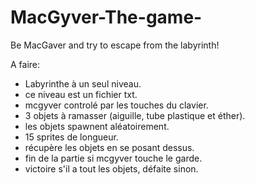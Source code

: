 # MacGyver-The-game-
Be MacGaver and try to escape from the labyrinth!


A faire:

- Labyrinthe à un seul niveau.
- ce niveau est un fichier txt.
- mcgyver controlé par les touches du clavier.
- 3 objets à ramasser (aiguille, tube plastique et éther).
- les objets spawnent aléatoirement.
- 15 sprites de longueur.
- récupère les objets en se posant dessus.
- fin de la partie si mcgyver touche le garde.
- victoire s'il a tout les objets, défaite sinon.

